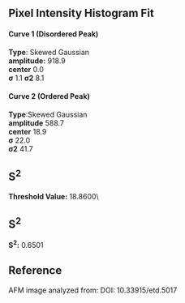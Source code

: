 ## Pixel Intensity Histogram Fit

#### Curve 1 (Disordered Peak)
**Type**: Skewed Gaussian\
**amplitude:** 918.9\
**center** 0.0\
**σ** 1.1
**σ2** 8.1


#### Curve 2 (Ordered Peak)
**Type**:Skewed Gaussian\
**amplitude** 588.7\
**center** 18.9\
**σ** 22.0\
**σ2** 41.7


## S<sup>2</sup>
**Threshold Value:** 18.8600\
## S<sup>2</sup>
**S<sup>2</sup>:** 0.6501










## Reference
AFM image analyzed from:
DOI: 10.33915/etd.5017

 

